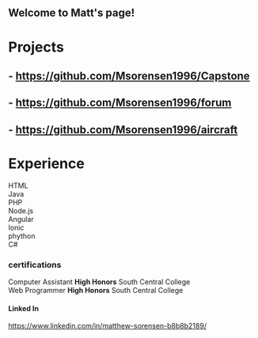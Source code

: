 ## Welcome to Matt's page!

# Projects
## - https://github.com/Msorensen1996/Capstone
## - https://github.com/Msorensen1996/forum
## - https://github.com/Msorensen1996/aircraft
# Experience
 HTML <br>
 Java <br>
 PHP <br>
 Node.js <br>
 Angular <br>
 Ionic <br>
 phython <br>
 C# <br>
 ### certifications
 Computer Assistant **High Honors** South Central College <br>
 Web Programmer **High Honors** South Central College
 
 #### Linked In
 https://www.linkedin.com/in/matthew-sorensen-b8b8b2189/
